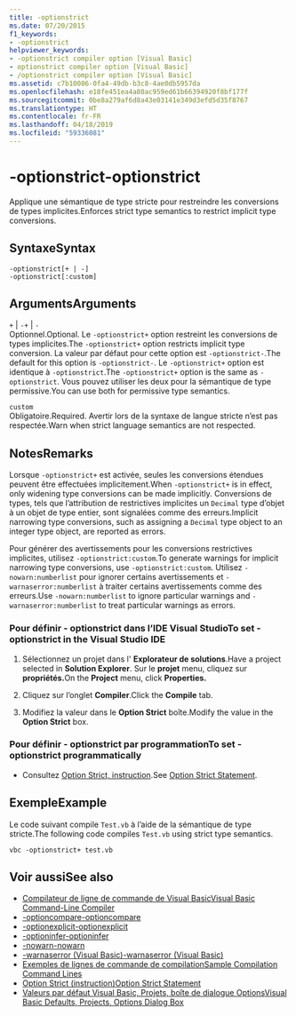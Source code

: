 ```yaml
---
title: -optionstrict
ms.date: 07/20/2015
f1_keywords:
- -optionstrict
helpviewer_keywords:
- -optionstrict compiler option [Visual Basic]
- optionstrict compiler option [Visual Basic]
- /optionstrict compiler option [Visual Basic]
ms.assetid: c7b10086-0fa4-49db-b3c8-4ae0db5957da
ms.openlocfilehash: e18fe451ea4a80ac959ed61b66394920f8bf177f
ms.sourcegitcommit: 0be8a279af6d8a43e03141e349d3efd5d35f8767
ms.translationtype: HT
ms.contentlocale: fr-FR
ms.lasthandoff: 04/18/2019
ms.locfileid: "59336081"
---
```

# <a name="-optionstrict"></a><span data-ttu-id="d6153-102">-optionstrict</span><span class="sxs-lookup"><span data-stu-id="d6153-102">-optionstrict</span></span>
<span data-ttu-id="d6153-103">Applique une sémantique de type stricte pour restreindre les conversions de types implicites.</span><span class="sxs-lookup"><span data-stu-id="d6153-103">Enforces strict type semantics to restrict implicit type conversions.</span></span>  
  
## <a name="syntax"></a><span data-ttu-id="d6153-104">Syntaxe</span><span class="sxs-lookup"><span data-stu-id="d6153-104">Syntax</span></span>  
  
```  
-optionstrict[+ | -]  
-optionstrict[:custom]  
```  
  
## <a name="arguments"></a><span data-ttu-id="d6153-105">Arguments</span><span class="sxs-lookup"><span data-stu-id="d6153-105">Arguments</span></span>  
 <span data-ttu-id="d6153-106">`+` &#124; `-`</span><span class="sxs-lookup"><span data-stu-id="d6153-106">`+` &#124; `-`</span></span>  
 <span data-ttu-id="d6153-107">Optionnel.</span><span class="sxs-lookup"><span data-stu-id="d6153-107">Optional.</span></span> <span data-ttu-id="d6153-108">Le `-optionstrict+` option restreint les conversions de types implicites.</span><span class="sxs-lookup"><span data-stu-id="d6153-108">The `-optionstrict+` option restricts implicit type conversion.</span></span> <span data-ttu-id="d6153-109">La valeur par défaut pour cette option est `-optionstrict-`.</span><span class="sxs-lookup"><span data-stu-id="d6153-109">The default for this option is `-optionstrict-`.</span></span> <span data-ttu-id="d6153-110">Le `-optionstrict+` option est identique à `-optionstrict`.</span><span class="sxs-lookup"><span data-stu-id="d6153-110">The `-optionstrict+` option is the same as `-optionstrict`.</span></span> <span data-ttu-id="d6153-111">Vous pouvez utiliser les deux pour la sémantique de type permissive.</span><span class="sxs-lookup"><span data-stu-id="d6153-111">You can use both for permissive type semantics.</span></span>  
  
 `custom`  
 <span data-ttu-id="d6153-112">Obligatoire.</span><span class="sxs-lookup"><span data-stu-id="d6153-112">Required.</span></span> <span data-ttu-id="d6153-113">Avertir lors de la syntaxe de langue stricte n’est pas respectée.</span><span class="sxs-lookup"><span data-stu-id="d6153-113">Warn when strict language semantics are not respected.</span></span>  
  
## <a name="remarks"></a><span data-ttu-id="d6153-114">Notes</span><span class="sxs-lookup"><span data-stu-id="d6153-114">Remarks</span></span>  
 <span data-ttu-id="d6153-115">Lorsque `-optionstrict+` est activée, seules les conversions étendues peuvent être effectuées implicitement.</span><span class="sxs-lookup"><span data-stu-id="d6153-115">When `-optionstrict+` is in effect, only widening type conversions can be made implicitly.</span></span> <span data-ttu-id="d6153-116">Conversions de types, tels que l’attribution de restrictives implicites un `Decimal` type d’objet à un objet de type entier, sont signalées comme des erreurs.</span><span class="sxs-lookup"><span data-stu-id="d6153-116">Implicit narrowing type conversions, such as assigning a `Decimal` type object to an integer type object, are reported as errors.</span></span>  
  
 <span data-ttu-id="d6153-117">Pour générer des avertissements pour les conversions restrictives implicites, utilisez `-optionstrict:custom`.</span><span class="sxs-lookup"><span data-stu-id="d6153-117">To generate warnings for implicit narrowing type conversions, use `-optionstrict:custom`.</span></span> <span data-ttu-id="d6153-118">Utilisez `-nowarn:numberlist` pour ignorer certains avertissements et `-warnaserror:numberlist` à traiter certains avertissements comme des erreurs.</span><span class="sxs-lookup"><span data-stu-id="d6153-118">Use `-nowarn:numberlist` to ignore particular warnings and `-warnaserror:numberlist` to treat particular warnings as errors.</span></span>  
  
### <a name="to-set--optionstrict-in-the-visual-studio-ide"></a><span data-ttu-id="d6153-119">Pour définir - optionstrict dans l’IDE Visual Studio</span><span class="sxs-lookup"><span data-stu-id="d6153-119">To set -optionstrict in the Visual Studio IDE</span></span>  
  
1. <span data-ttu-id="d6153-120">Sélectionnez un projet dans l' **Explorateur de solutions**.</span><span class="sxs-lookup"><span data-stu-id="d6153-120">Have a project selected in **Solution Explorer**.</span></span> <span data-ttu-id="d6153-121">Sur le **projet** menu, cliquez sur **propriétés.**</span><span class="sxs-lookup"><span data-stu-id="d6153-121">On the **Project** menu, click **Properties.**</span></span>   
  
2. <span data-ttu-id="d6153-122">Cliquez sur l’onglet **Compiler**.</span><span class="sxs-lookup"><span data-stu-id="d6153-122">Click the **Compile** tab.</span></span>  
  
3. <span data-ttu-id="d6153-123">Modifiez la valeur dans le **Option Strict** boîte.</span><span class="sxs-lookup"><span data-stu-id="d6153-123">Modify the value in the **Option Strict** box.</span></span>  
  
### <a name="to-set--optionstrict-programmatically"></a><span data-ttu-id="d6153-124">Pour définir - optionstrict par programmation</span><span class="sxs-lookup"><span data-stu-id="d6153-124">To set -optionstrict programmatically</span></span>  
  
-   <span data-ttu-id="d6153-125">Consultez [Option Strict, instruction](../../../visual-basic/language-reference/statements/option-strict-statement.md).</span><span class="sxs-lookup"><span data-stu-id="d6153-125">See [Option Strict Statement](../../../visual-basic/language-reference/statements/option-strict-statement.md).</span></span>  
  
## <a name="example"></a><span data-ttu-id="d6153-126">Exemple</span><span class="sxs-lookup"><span data-stu-id="d6153-126">Example</span></span>  
 <span data-ttu-id="d6153-127">Le code suivant compile `Test.vb` à l’aide de la sémantique de type stricte.</span><span class="sxs-lookup"><span data-stu-id="d6153-127">The following code compiles `Test.vb` using strict type semantics.</span></span>  
  
```console
vbc -optionstrict+ test.vb  
```  
  
## <a name="see-also"></a><span data-ttu-id="d6153-128">Voir aussi</span><span class="sxs-lookup"><span data-stu-id="d6153-128">See also</span></span>

- [<span data-ttu-id="d6153-129">Compilateur de ligne de commande de Visual Basic</span><span class="sxs-lookup"><span data-stu-id="d6153-129">Visual Basic Command-Line Compiler</span></span>](../../../visual-basic/reference/command-line-compiler/index.md)
- [<span data-ttu-id="d6153-130">-optioncompare</span><span class="sxs-lookup"><span data-stu-id="d6153-130">-optioncompare</span></span>](../../../visual-basic/reference/command-line-compiler/optioncompare.md)
- [<span data-ttu-id="d6153-131">-optionexplicit</span><span class="sxs-lookup"><span data-stu-id="d6153-131">-optionexplicit</span></span>](../../../visual-basic/reference/command-line-compiler/optionexplicit.md)
- [<span data-ttu-id="d6153-132">-optioninfer</span><span class="sxs-lookup"><span data-stu-id="d6153-132">-optioninfer</span></span>](../../../visual-basic/reference/command-line-compiler/optioninfer.md)
- [<span data-ttu-id="d6153-133">-nowarn</span><span class="sxs-lookup"><span data-stu-id="d6153-133">-nowarn</span></span>](../../../visual-basic/reference/command-line-compiler/nowarn.md)
- [<span data-ttu-id="d6153-134">-warnaserror (Visual Basic)</span><span class="sxs-lookup"><span data-stu-id="d6153-134">-warnaserror (Visual Basic)</span></span>](../../../visual-basic/reference/command-line-compiler/warnaserror.md)
- [<span data-ttu-id="d6153-135">Exemples de lignes de commande de compilation</span><span class="sxs-lookup"><span data-stu-id="d6153-135">Sample Compilation Command Lines</span></span>](../../../visual-basic/reference/command-line-compiler/sample-compilation-command-lines.md)
- [<span data-ttu-id="d6153-136">Option Strict (instruction)</span><span class="sxs-lookup"><span data-stu-id="d6153-136">Option Strict Statement</span></span>](../../../visual-basic/language-reference/statements/option-strict-statement.md)
- [<span data-ttu-id="d6153-137">Valeurs par défaut Visual Basic, Projets, boîte de dialogue Options</span><span class="sxs-lookup"><span data-stu-id="d6153-137">Visual Basic Defaults, Projects, Options Dialog Box</span></span>](/visualstudio/ide/reference/visual-basic-defaults-projects-options-dialog-box)
